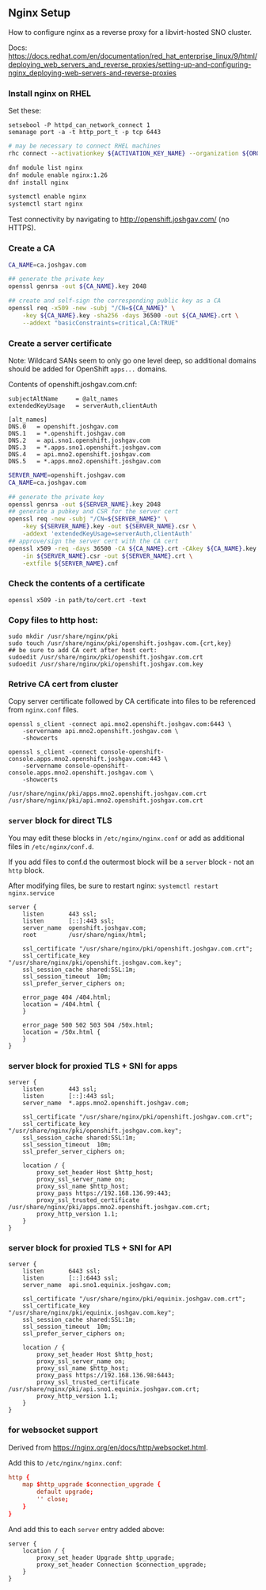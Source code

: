 ## Nginx Setup

How to configure nginx as a reverse proxy for a libvirt-hosted SNO cluster.

Docs: <https://docs.redhat.com/en/documentation/red_hat_enterprise_linux/9/html/deploying_web_servers_and_reverse_proxies/setting-up-and-configuring-nginx_deploying-web-servers-and-reverse-proxies>

### Install nginx on RHEL

Set these:

```
setsebool -P httpd_can_network_connect 1
semanage port -a -t http_port_t -p tcp 6443
```

```bash
# may be necessary to connect RHEL machines
rhc connect --activationkey ${ACTIVATION_KEY_NAME} --organization ${ORGANIZATION_ID}

dnf module list nginx
dnf module enable nginx:1.26
dnf install nginx

systemctl enable nginx
systemctl start nginx
```

Test connectivity by navigating to <http://openshift.joshgav.com/> (no HTTPS).

### Create a CA

```bash
CA_NAME=ca.joshgav.com

## generate the private key
openssl genrsa -out ${CA_NAME}.key 2048

## create and self-sign the corresponding public key as a CA
openssl req -x509 -new -subj "/CN=${CA_NAME}" \
    -key ${CA_NAME}.key -sha256 -days 36500 -out ${CA_NAME}.crt \
    --addext "basicConstraints=critical,CA:TRUE"
```

### Create a server certificate

Note: Wildcard SANs seem to only go one level deep, so additional domains should
be added for OpenShift `apps...` domains.

Contents of openshift.joshgav.com.cnf:

```text
subjectAltName     = @alt_names
extendedKeyUsage   = serverAuth,clientAuth

[alt_names]
DNS.0   = openshift.joshgav.com
DNS.1   = *.openshift.joshgav.com
DNS.2   = api.sno1.openshift.joshgav.com
DNS.3   = *.apps.sno1.openshift.joshgav.com
DNS.4   = api.mno2.openshift.joshgav.com
DNS.5   = *.apps.mno2.openshift.joshgav.com
```

```bash
SERVER_NAME=openshift.joshgav.com
CA_NAME=ca.joshgav.com

## generate the private key
openssl genrsa -out ${SERVER_NAME}.key 2048
## generate a pubkey and CSR for the server cert
openssl req -new -subj "/CN=${SERVER_NAME}" \
    -key ${SERVER_NAME}.key -out ${SERVER_NAME}.csr \
    -addext 'extendedKeyUsage=serverAuth,clientAuth'
## approve/sign the server cert with the CA cert
openssl x509 -req -days 36500 -CA ${CA_NAME}.crt -CAkey ${CA_NAME}.key \
    -in ${SERVER_NAME}.csr -out ${SERVER_NAME}.crt \
    -extfile ${SERVER_NAME}.cnf
```

### Check the contents of a certificate

```
openssl x509 -in path/to/cert.crt -text 
```

### Copy files to http host:

```
sudo mkdir /usr/share/nginx/pki
sudo touch /usr/share/nginx/pki/openshift.joshgav.com.{crt,key}
## be sure to add CA cert after host cert:
sudoedit /usr/share/nginx/pki/openshift.joshgav.com.crt
sudoedit /usr/share/nginx/pki/openshift.joshgav.com.key
```

### Retrive CA cert from cluster

Copy server certificate followed by CA certificate into files to be referenced from `nginx.conf` files.

```
openssl s_client -connect api.mno2.openshift.joshgav.com:6443 \
    -servername api.mno2.openshift.joshgav.com \
    -showcerts

openssl s_client -connect console-openshift-console.apps.mno2.openshift.joshgav.com:443 \
    -servername console-openshift-console.apps.mno2.openshift.joshgav.com \
    -showcerts
```

```
/usr/share/nginx/pki/apps.mno2.openshift.joshgav.com.crt
/usr/share/nginx/pki/api.mno2.openshift.joshgav.com.crt
```

### `server` block for direct TLS

You may edit these blocks in `/etc/nginx/nginx.conf` or add as additional files in `/etc/nginx/conf.d`.

If you add files to conf.d the outermost block will be a `server` block - not an `http` block.

After modifying files, be sure to restart nginx: `systemctl restart nginx.service`


```
server {
    listen       443 ssl;
    listen       [::]:443 ssl;
    server_name  openshift.joshgav.com;
    root         /usr/share/nginx/html;

    ssl_certificate "/usr/share/nginx/pki/openshift.joshgav.com.crt";
    ssl_certificate_key "/usr/share/nginx/pki/openshift.joshgav.com.key";
    ssl_session_cache shared:SSL:1m;
    ssl_session_timeout  10m;
    ssl_prefer_server_ciphers on;

    error_page 404 /404.html;
    location = /404.html {
    }

    error_page 500 502 503 504 /50x.html;
    location = /50x.html {
    }
}
```

### server block for proxied TLS + SNI for apps

```
server {
    listen       443 ssl;
    listen       [::]:443 ssl;
    server_name  *.apps.mno2.openshift.joshgav.com;

    ssl_certificate "/usr/share/nginx/pki/openshift.joshgav.com.crt";
    ssl_certificate_key "/usr/share/nginx/pki/openshift.joshgav.com.key";
    ssl_session_cache shared:SSL:1m;
    ssl_session_timeout  10m;
    ssl_prefer_server_ciphers on;

    location / {
        proxy_set_header Host $http_host;
        proxy_ssl_server_name on;
        proxy_ssl_name $http_host;
        proxy_pass https://192.168.136.99:443;
        proxy_ssl_trusted_certificate /usr/share/nginx/pki/apps.mno2.openshift.joshgav.com.crt;
        proxy_http_version 1.1;
    }
}
```

### server block for proxied TLS + SNI for API

```
server {
    listen       6443 ssl;
    listen       [::]:6443 ssl;
    server_name  api.sno1.equinix.joshgav.com;

    ssl_certificate "/usr/share/nginx/pki/equinix.joshgav.com.crt";
    ssl_certificate_key "/usr/share/nginx/pki/equinix.joshgav.com.key";
    ssl_session_cache shared:SSL:1m;
    ssl_session_timeout  10m;
    ssl_prefer_server_ciphers on;

    location / {
        proxy_set_header Host $http_host;
        proxy_ssl_server_name on;
        proxy_ssl_name $http_host;
        proxy_pass https://192.168.136.98:6443;
        proxy_ssl_trusted_certificate /usr/share/nginx/pki/api.sno1.equinix.joshgav.com.crt;
        proxy_http_version 1.1;
    }
}
```

### for websocket support

Derived from <https://nginx.org/en/docs/http/websocket.html>.

Add this to `/etc/nginx/nginx.conf`:

```conf
http {
    map $http_upgrade $connection_upgrade {
        default upgrade;
        '' close;
    }
}
```

And add this to each `server` entry added above:

```
server {
    location / {
        proxy_set_header Upgrade $http_upgrade;
        proxy_set_header Connection $connection_upgrade;
    }
}
```
